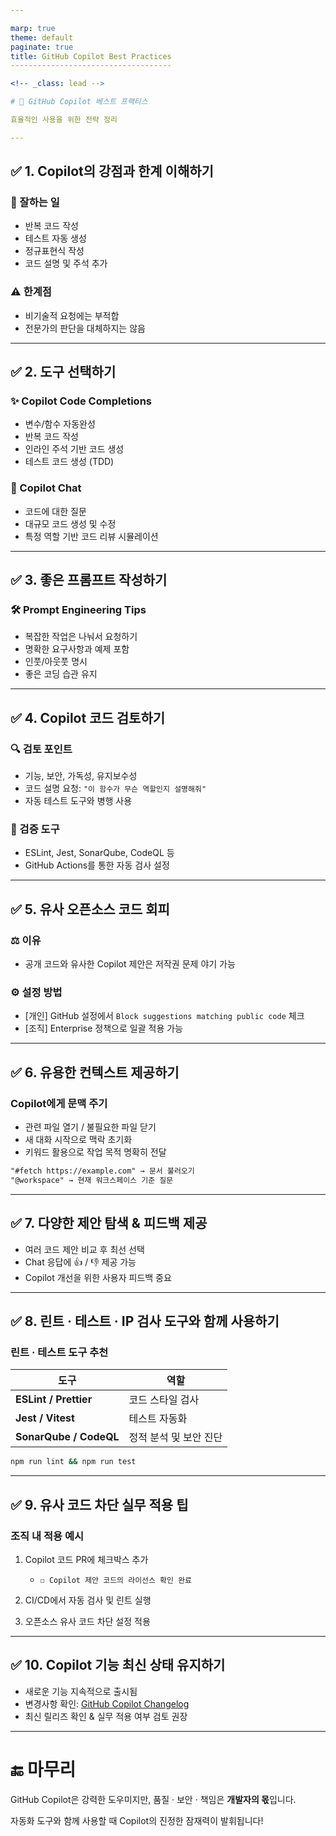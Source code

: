 ```yaml
---

marp: true
theme: default
paginate: true
title: GitHub Copilot Best Practices
------------------------------------

<!-- _class: lead -->

# 🧠 GitHub Copilot 베스트 프랙티스

효율적인 사용을 위한 전략 정리

---
```


## ✅ 1. Copilot의 강점과 한계 이해하기

### 💪 잘하는 일

* 반복 코드 작성
* 테스트 자동 생성
* 정규표현식 작성
* 코드 설명 및 주석 추가

### ⚠️ 한계점

* 비기술적 요청에는 부적합
* 전문가의 판단을 대체하지는 않음

---

## ✅ 2. 도구 선택하기

### ✨ Copilot Code Completions

* 변수/함수 자동완성
* 반복 코드 작성
* 인라인 주석 기반 코드 생성
* 테스트 코드 생성 (TDD)

### 💬 Copilot Chat

* 코드에 대한 질문
* 대규모 코드 생성 및 수정
* 특정 역할 기반 코드 리뷰 시뮬레이션

---

## ✅ 3. 좋은 프롬프트 작성하기

### 🛠 Prompt Engineering Tips

* 복잡한 작업은 나눠서 요청하기
* 명확한 요구사항과 예제 포함
* 인풋/아웃풋 명시
* 좋은 코딩 습관 유지

---

## ✅ 4. Copilot 코드 검토하기

### 🔍 검토 포인트

* 기능, 보안, 가독성, 유지보수성
* 코드 설명 요청: `"이 함수가 무슨 역할인지 설명해줘"`
* 자동 테스트 도구와 병행 사용

### 🧪 검증 도구

* ESLint, Jest, SonarQube, CodeQL 등
* GitHub Actions를 통한 자동 검사 설정

---

## ✅ 5. 유사 오픈소스 코드 회피

### ⚖️ 이유

* 공개 코드와 유사한 Copilot 제안은 저작권 문제 야기 가능

### ⚙️ 설정 방법

* \[개인] GitHub 설정에서 `Block suggestions matching public code` 체크
* \[조직] Enterprise 정책으로 일괄 적용 가능

---

## ✅ 6. 유용한 컨텍스트 제공하기

### Copilot에게 문맥 주기

* 관련 파일 열기 / 불필요한 파일 닫기
* 새 대화 시작으로 맥락 초기화
* 키워드 활용으로 작업 목적 명확히 전달

```md
"#fetch https://example.com" → 문서 불러오기
"@workspace" → 현재 워크스페이스 기준 질문
```

---

## ✅ 7. 다양한 제안 탐색 & 피드백 제공

* 여러 코드 제안 비교 후 최선 선택
* Chat 응답에 👍 / 👎 제공 가능
* Copilot 개선을 위한 사용자 피드백 중요

---

## ✅ 8. 린트 · 테스트 · IP 검사 도구와 함께 사용하기

### 린트 · 테스트 도구 추천

| 도구                     | 역할            |
| ---------------------- | ------------- |
| **ESLint / Prettier**  | 코드 스타일 검사     |
| **Jest / Vitest**      | 테스트 자동화       |
| **SonarQube / CodeQL** | 정적 분석 및 보안 진단 |

```bash
npm run lint && npm run test
```

---

## ✅ 9. 유사 코드 차단 실무 적용 팁

### 조직 내 적용 예시

1. Copilot 코드 PR에 체크박스 추가

   * `☐ Copilot 제안 코드의 라이선스 확인 완료`
2. CI/CD에서 자동 검사 및 린트 실행
3. 오픈소스 유사 코드 차단 설정 적용

---

## ✅ 10. Copilot 기능 최신 상태 유지하기

* 새로운 기능 지속적으로 출시됨
* 변경사항 확인: [GitHub Copilot Changelog](https://github.blog/changelog/)
* 최신 릴리즈 확인 & 실무 적용 여부 검토 권장

---

<!-- _class: lead -->

# 🔚 마무리

GitHub Copilot은 강력한 도우미지만,
품질 · 보안 · 책임은 **개발자의 몫**입니다.

자동화 도구와 함께 사용할 때
Copilot의 진정한 잠재력이 발휘됩니다!
